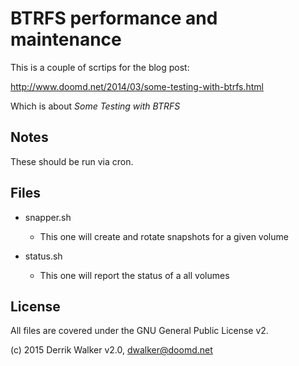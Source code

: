 # BTRFS performance and maintenance 

This is a couple of scrtips for the blog post:
 
http://www.doomd.net/2014/03/some-testing-with-btrfs.html

Which is about *Some Testing with BTRFS* 

## Notes

These should be run via cron.

## Files 
- snapper.sh
	- This one will create and rotate snapshots for a given volume

- status.sh
	- This one will report the status of a all volumes

## License 

All files are covered under the GNU General Public License v2.

(c) 2015 Derrik Walker v2.0, dwalker@doomd.net 

